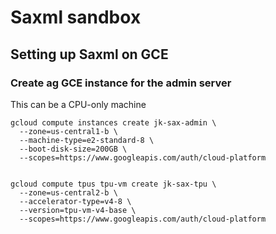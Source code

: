 # Saxml sandbox

## Setting up Saxml on GCE

### Create ag GCE instance for the admin server

This can be a CPU-only machine

```
gcloud compute instances create jk-sax-admin \
  --zone=us-central1-b \
  --machine-type=e2-standard-8 \
  --boot-disk-size=200GB \
  --scopes=https://www.googleapis.com/auth/cloud-platform
```


```

gcloud compute tpus tpu-vm create jk-sax-tpu \
  --zone=us-central2-b \
  --accelerator-type=v4-8 \
  --version=tpu-vm-v4-base \
  --scopes=https://www.googleapis.com/auth/cloud-platform
```